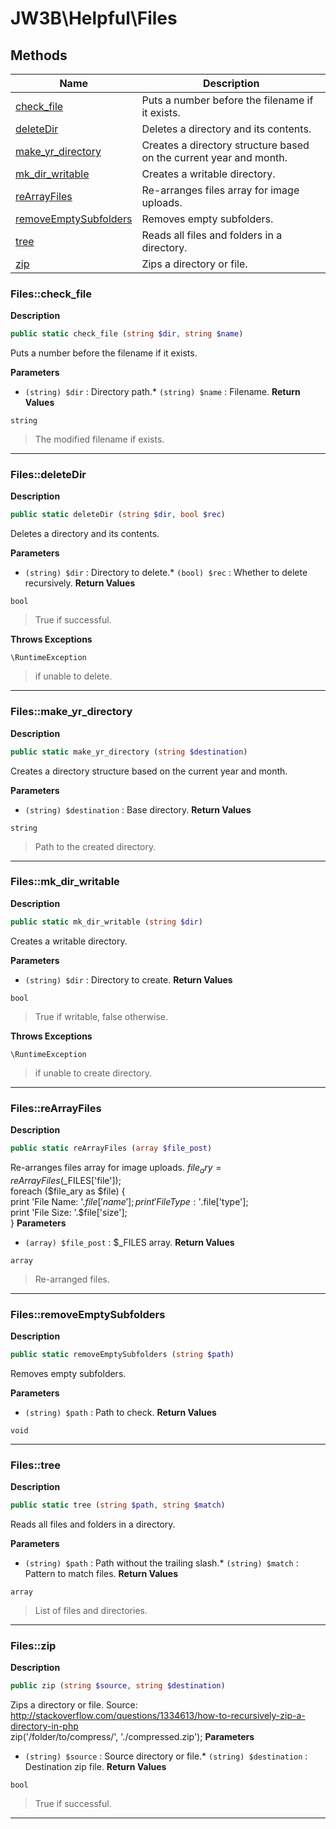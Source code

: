 # JW3B\Helpful\Files
## Methods

| Name | Description |
|------|-------------|
|[check_file](#filescheck_file)|Puts a number before the filename if it exists.|
|[deleteDir](#filesdeletedir)|Deletes a directory and its contents.|
|[make_yr_directory](#filesmake_yr_directory)|Creates a directory structure based on the current year and month.|
|[mk_dir_writable](#filesmk_dir_writable)|Creates a writable directory.|
|[reArrayFiles](#filesrearrayfiles)|Re-arranges files array for image uploads.|
|[removeEmptySubfolders](#filesremoveemptysubfolders)|Removes empty subfolders.|
|[tree](#filestree)|Reads all files and folders in a directory.|
|[zip](#fileszip)|Zips a directory or file.|




### Files::check_file
**Description**

```php
public static check_file (string $dir, string $name)
```

Puts a number before the filename if it exists.

**Parameters**

* `(string) $dir`
: Directory path.* `(string) $name`
: Filename.
**Return Values**

`string`

> The modified filename if exists.


<hr />


### Files::deleteDir
**Description**

```php
public static deleteDir (string $dir, bool $rec)
```

Deletes a directory and its contents.

**Parameters**

* `(string) $dir`
: Directory to delete.* `(bool) $rec`
: Whether to delete recursively.
**Return Values**

`bool`

> True if successful.


**Throws Exceptions**


`\RuntimeException`
> if unable to delete.

<hr />


### Files::make_yr_directory
**Description**

```php
public static make_yr_directory (string $destination)
```

Creates a directory structure based on the current year and month.

**Parameters**

* `(string) $destination`
: Base directory.
**Return Values**

`string`

> Path to the created directory.


<hr />


### Files::mk_dir_writable
**Description**

```php
public static mk_dir_writable (string $dir)
```

Creates a writable directory.

**Parameters**

* `(string) $dir`
: Directory to create.
**Return Values**

`bool`

> True if writable, false otherwise.


**Throws Exceptions**


`\RuntimeException`
> if unable to create directory.

<hr />


### Files::reArrayFiles
**Description**

```php
public static reArrayFiles (array $file_post)
```

Re-arranges files array for image uploads.
$file_ary = reArrayFiles($_FILES['file']);  
foreach ($file_ary as $file) {  
	 print 'File Name: '.$file['name'];  
	 print 'File Type: '.$file['type'];  
	 print 'File Size: '.$file['size'];  
}
**Parameters**

* `(array) $file_post`
: $_FILES array.
**Return Values**

`array`

> Re-arranged files.


<hr />


### Files::removeEmptySubfolders
**Description**

```php
public static removeEmptySubfolders (string $path)
```

Removes empty subfolders.

**Parameters**

* `(string) $path`
: Path to check.
**Return Values**

`void`


<hr />


### Files::tree
**Description**

```php
public static tree (string $path, string $match)
```

Reads all files and folders in a directory.

**Parameters**

* `(string) $path`
: Path without the trailing slash.* `(string) $match`
: Pattern to match files.
**Return Values**

`array`

> List of files and directories.


<hr />


### Files::zip
**Description**

```php
public zip (string $source, string $destination)
```

Zips a directory or file.
Source: http://stackoverflow.com/questions/1334613/how-to-recursively-zip-a-directory-in-php  
zip('/folder/to/compress/', './compressed.zip');
**Parameters**

* `(string) $source`
: Source directory or file.* `(string) $destination`
: Destination zip file.
**Return Values**

`bool`

> True if successful.


<hr />

